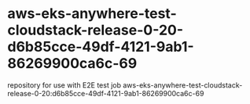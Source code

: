 # aws-eks-anywhere-test-cloudstack-release-0-20-d6b85cce-49df-4121-9ab1-86269900ca6c-69
repository for use with E2E test job aws-eks-anywhere-test-cloudstack-release-0-20:d6b85cce-49df-4121-9ab1-86269900ca6c-69
